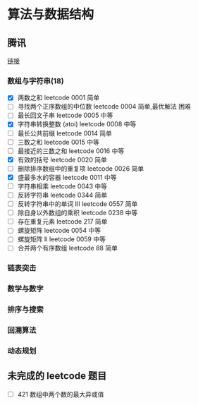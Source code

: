 # 算法与数据结构

## 腾讯

[链接](https://leetcode-cn.com/leetbook/read/tencent/x6zv4j/)

### 数组与字符串(18)

- [x] 两数之和 leetcode 0001 简单
- [ ] 寻找两个正序数组的中位数 leetcode 0004 简单,最优解法 困难
- [ ] 最长回文子串 leetcode 0005 中等
- [x] 字符串转换整数 (atoi) leetcode 0008 中等
- [ ] 最长公共前缀 leetcode 0014 简单
- [ ] 三数之和 leetcode 0015 中等
- [ ] 最接近的三数之和 leetcode 0016 中等
- [x] 有效的括号 leetcode 0020 简单
- [ ] 删除排序数组中的重复项 leetcode 0026 简单
- [x] 盛最多水的容器 leetcode 0011 中等
- [ ] 字符串相乘 leetcode 0043 中等
- [ ] 反转字符串 leetcode 0344 简单
- [ ] 反转字符串中的单词 III leetcode 0557 简单
- [ ] 除自身以外数组的乘积 leetcode 0238 中等
- [ ] 存在重复元素 leetcode 217 简单
- [ ] 螺旋矩阵 leetcode 0054 中等
- [ ] 螺旋矩阵 II leetcode 0059 中等
- [ ] 合并两个有序数组 leetcode 88 简单

### 链表突击

### 数学与数字

### 排序与搜索

### 回溯算法

### 动态规划

## 未完成的 leetcode 题目

- [ ] 421 数组中两个数的最大异或值
